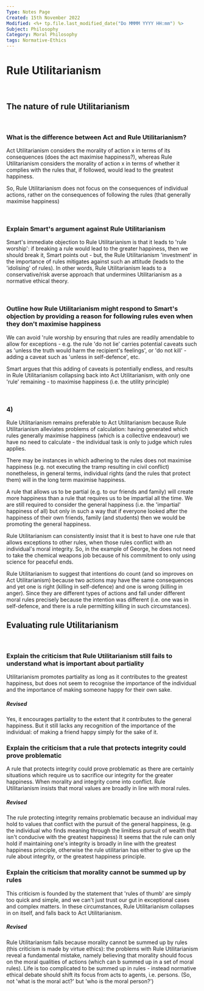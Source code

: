 ```yaml
---
Type: Notes Page
Created: 15th November 2022
Modified: <%+ tp.file.last_modified_date("Do MMMM YYYY HH:mm") %>
Subject: Philosophy
Category: Moral Philosophy
tags: Normative-Ethics
---
```

# Rule Utilitarianism
</br>

## The nature of rule Utilitarianism
</br>

### What is the difference between Act and Rule Utilitarianism?

Act Utilitarianism considers the morality of action x in terms of its consequences (does the act maximise happiness?), whereas Rule Utilitarianism considers the morality of action x in terms of whether it complies with the rules that, if followed, would lead to the greatest happiness. 

So, Rule Utilitarianism does not focus on the consequences of individual actions, rather on the consequences of following the rules (that generally maximise happiness)

</br>

### Explain Smart's argument against Rule Utilitarianism

Smart's immediate objection to Rule Utilitarianism is that it leads to 'rule worship': if breaking a rule would lead to the greater happiness, then we should break it, Smart points out - but, the Rule Utilitarianism 'investment' in the importance of rules mitigates against such an attitude (leads to the 'idolising' of rules). In other words, Rule Utilitarianism leads to a conservative/risk averse approach that undermines Utilitarianism as a normative ethical theory.

</br>

### Outline how Rule Utilitarianism might respond to Smart's objection by providing a reason for following rules even when they don't maximise happiness

We can avoid 'rule worship by ensuring that rules are readily amendable to allow for exceptions - e.g. the rule 'do not lie' carries potential caveats such as 'unless the truth would harm the recipient's feelings', or 'do not kill' - adding a caveat such as 'unless in self-defence', etc.

Smart argues that this adding of caveats is potentially endless, and results in Rule Utilitarianism collapsing back into Act Utilitarianism, with only one 'rule' remaining - to maximise happiness (i.e. the utility principle) 

</br>

### 4)

Rule Utilitarianism remains preferable to Act Utilitarianism because Rule Utilitarianism alleviates problems of calculation: having generated which rules generally maximise happiness (which is a collective endeavour) we have no need to calculate - the individual task is only to judge which rules applies.

There may be instances in which adhering to the rules does not maximise happiness (e.g. not executing the tramp resulting in civil conflict) nonetheless, in general terms, individual rights (and the rules that protect them) will in the long term maximise happiness.

A rule that allows us to be partial (e.g. to our friends and family) will create more happiness than a rule that requires us to be impartial all the time. We are still required to consider the general happiness (i.e. the 'impartial' happiness of all) but only in such a  way that if everyone looked after the happiness of their own friends, family (and students) then we would be promoting the general happiness.

Rule Utilitarianism can consistently insist that it is best to have one rule that allows exceptions to other rules, when those rules conflict with an individual's moral integrity. So, in the example of George, he does not need to take the chemical weapons job because of his commitment to only using science for peaceful ends.

Rule Utilitarianism to suggest that intentions do count (and so improves on Act Utilitarianism) because two actions may have the same consequences and yet one is right (killing in self-defence) and one is wrong (killing in anger). Since they are different types of actions and fall under different moral rules precisely because the intention was different (i.e. one was in self-defence, and there is a rule permitting killing in such circumstances).
</br>

## Evaluating rule Utilitarianism
</br>

### Explain the criticism that Rule Utilitarianism still fails to understand what is important about partiality

Utilitarianism promotes partiality as long as it contributes to the greatest happiness, but does not seem to recognise the importance of the individual and the importance of making someone happy for their own sake.

##### Revised

Yes, it encourages partiality to the extent that it contributes to the general happiness. But it still lacks any recognition of the importance of the individual: of making a friend happy simply for the sake of it.
</br>

### Explain the criticism that a rule that protects integrity could prove problematic

A rule that protects integrity could prove problematic as there are certainly situations which require us to sacrifice our integrity for the greater happiness. When morality and integrity come into conflict. Rule Utilitarianism insists that moral values are broadly in line with moral rules.

##### Revised

The rule protecting integrity remains problematic because an individual may hold to values that conflict with the pursuit of the general happiness, (e.g. the individual who finds meaning through the limitless pursuit of wealth that isn't conducive with the greatest happiness) It seems that the rule can only hold if maintaining one's integrity is broadly in line with the greatest happiness principle, otherwise the rule utilitarian has either to give up the rule about integrity, or the greatest happiness principle.
</br>

### Explain the criticism that morality cannot be summed up by rules

This criticism is founded by the statement that 'rules of thumb' are simply too quick and simple, and we can't just trust our gut in exceptional cases and complex matters. In these circumstances, Rule Utilitarianism collapses in on itself, and falls back to Act Utilitarianism.

##### Revised

Rule Utilitarianism  fails because morality cannot be summed up by rules (this criticism is made by virtue ethics): the problems with Rule Utilitarianism reveal a fundamental mistake, namely believing that morality should focus on the moral qualities of actions (which can b summed up in a set of moral rules). Life is too complicated to be summed up in rules - instead normative ethical debate should shift its focus from acts to agents, i.e. persons. (So, not 'what is the moral act?' but 'who is the moral person?')
